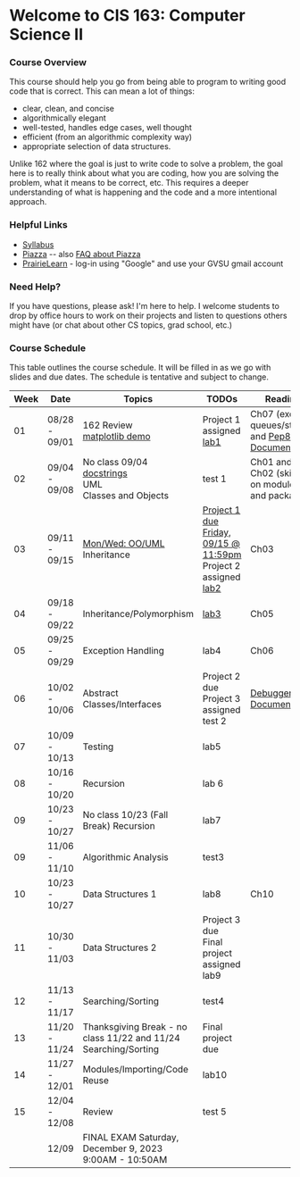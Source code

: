 # Welcome to CIS 163:  Computer Science II

### Course Overview
This course should help you go from being able to program to writing good code that is correct.
This can mean a lot of things:
* clear, clean, and concise
* algorithmically elegant
* well-tested, handles edge cases, well thought
* efficient (from an algorithmic complexity way)
* appropriate selection of data structures.

Unlike 162 where the goal is just to write code to solve a problem, the goal here is to really think about
what you are coding, how you are solving the problem, what it means to be correct, etc.
This requires a deeper understanding
of what is happening and the code and a more intentional approach.

### Helpful Links

* [Syllabus](syllabus.md)
* [Piazza](https://piazza.com/gvsu/fall2023/cis16302/home) -- also [FAQ about Piazza](piazza-faq.md)
* [PrairieLearn](https://us.prairielearn.com/pl/course_instance/141391) - log-in
  using "Google" and use your GVSU gmail account

### Need Help?
If you have questions, please ask!  I'm here to help.  I welcome students
to drop by office hours to work on their projects and
listen to questions others might have (or chat
about other CS topics, grad school, etc.)

### Course Schedule
This table outlines the course schedule.  It will be filled in
as we go with slides and due dates.  The schedule is tentative and subject to change.

| Week | Date          | Topics | TODOs | Reading |
| ---- | ------------- | ------ | ----- | ------- |
|  01  | 08/28 - 09/01 | 162 Review <br> [matplotlib demo](misc-files/lec-demos/plotting.py)  | Project 1 assigned <br> [lab1](misc-files/lab1/lab1.md) | Ch07 (except queues/stacks) and [Pep8 Documentation](https://peps.python.org/pep-008) |
|  02  | 09/04 - 09/08 | No class 09/04 <br> [docstrings](lec-notes/lec04-pep.pdf) <br> UML <br> Classes and Objects | test 1 | Ch01 and Ch02 (skip sec on modules and packages) |
|  03  | 09/11 - 09/15 | [Mon/Wed:  OO/UML](lec05-oo.pdf) <br> Inheritance  | [Project 1 due Friday, 09/15 @ 11:59pm](https://us.prairielearn.com/pl/course_instance/141391/assessment/2362787) <br> Project 2 assigned <br> [lab2](misc-files/lab2/lab2.md) | Ch03 |
|  04  | 09/18 - 09/22 | Inheritance/Polymorphism | [lab3](https://us.prairielearn.com/pl/course_instance/141391/assessment/2367140) | Ch05 |
|  05  | 09/25 - 09/29 | Exception Handling | lab4 | Ch06 |
|  06  | 10/02 - 10/06 | Abstract Classes/Interfaces | Project 2 due <br> Project 3 assigned <br> test 2 | [Debugger Documentation](https://docs.python.org/3/library/pdb.html) |  
|  07  | 10/09 - 10/13 | Testing | lab5 | |
|  08  | 10/16 - 10/20 | Recursion | lab 6 | |
|  09  | 10/23 - 10/27 | No class 10/23 (Fall Break) Recursion | lab7 | |
|  09  | 11/06 - 11/10 | Algorithmic Analysis | test3 |  |
|  10  | 10/23 - 10/27 | Data Structures 1 | lab8 | Ch10 |
|  11  | 10/30 - 11/03 | Data Structures 2 | Project 3 due <br> Final project assigned <br> lab9 | |
|  12  | 11/13 - 11/17 | Searching/Sorting | test4 | |
|  13  | 11/20 - 11/24 | Thanksgiving Break - no class 11/22 and 11/24 <br> Searching/Sorting | Final project due | |
|  14  | 11/27 - 12/01 | Modules/Importing/Code Reuse | lab10 | |
|  15  | 12/04 - 12/08 | Review | test 5 | | 
|      | 12/09         | FINAL EXAM Saturday, December 9, 2023 <br> 9:00AM - 10:50AM |  |  |
